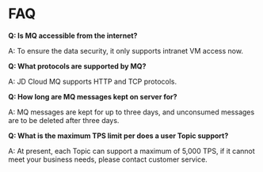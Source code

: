 # FAQ
**Q: Is MQ accessible from the internet?**

A: To ensure the data security, it only supports intranet VM access now. 

**Q: What protocols are supported by MQ?**

A: JD Cloud MQ supports HTTP and TCP protocols.

**Q: How long are MQ messages kept on server for?**

A: MQ messages are kept for up to three days, and unconsumed messages are to be deleted after three days. 

**Q: What is the maximum TPS limit per does a user Topic support?**

A: At present, each Topic can support a maximum of 5,000 TPS, if it cannot meet your business needs, please contact customer service.

